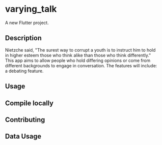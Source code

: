 # varying_talk

A new Flutter project.


## Description

Nietzche said, "The surest way to corrupt a youth is to instruct him to hold in higher esteem those who think alike than those who think differently." This app aims to allow people who hold differing opinions or come from different backgrounds to engage in conversation. The features will include: a debating feature. 

## Usage


## Compile locally


## Contributing


## Data Usage
